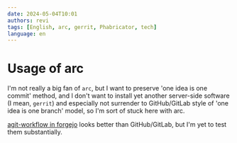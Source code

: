 ```yaml
---
date: 2024-05-04T10:01
authors: revi
tags: [English, arc, gerrit, Phabricator, tech]
language: en
---
```


<!--
SPDX-FileCopyrightText: (C) 2024 Hong Yongmin (https://revi.xyz/) <yewon@revi.email>

SPDX-License-Identifier: LicenseRef-CC-BY-ND-2.0-KR
-->

# Usage of arc

I'm not really a big fan of `arc`, but I want to preserve
'one idea is one commit' method, and I don't want to install yet another
server-side software (I mean, `gerrit`) and especially not surrender to
GitHub/GitLab style of 'one idea is one branch' model,
so I'm sort of stuck here with arc.

<!-- truncate -->

[agit-workflow in forgejo](https://forgejo.org/docs/latest/user/agit-support/) looks
better than GitHub/GitLab, but I'm yet to test them substantially.
